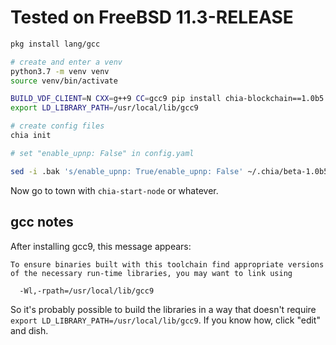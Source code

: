 # Tested on FreeBSD 11.3-RELEASE

```bash
pkg install lang/gcc

# create and enter a venv
python3.7 -m venv venv
source venv/bin/activate

BUILD_VDF_CLIENT=N CXX=g++9 CC=gcc9 pip install chia-blockchain==1.0b5  # takes a while, builds a lot
export LD_LIBRARY_PATH=/usr/local/lib/gcc9

# create config files
chia init

# set "enable_upnp: False" in config.yaml

sed -i .bak 's/enable_upnp: True/enable_upnp: False' ~/.chia/beta-1.0b5/config/config.yaml

```

Now go to town with `chia-start-node` or whatever.

## gcc notes

After installing gcc9, this message appears:

```
To ensure binaries built with this toolchain find appropriate versions
of the necessary run-time libraries, you may want to link using

  -Wl,-rpath=/usr/local/lib/gcc9
```

So it's probably possible to build the libraries in a way that doesn't require `export LD_LIBRARY_PATH=/usr/local/lib/gcc9`. If you know how, click "edit" and dish.
